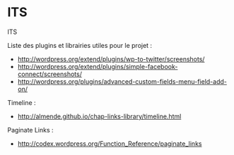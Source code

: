 ITS
===

ITS

Liste des plugins et librairies utiles pour le projet :

- http://wordpress.org/extend/plugins/wp-to-twitter/screenshots/
- http://wordpress.org/extend/plugins/simple-facebook-connect/screenshots/
- http://wordpress.org/plugins/advanced-custom-fields-menu-field-add-on/

Timeline :

- http://almende.github.io/chap-links-library/timeline.html


Paginate Links :

- http://codex.wordpress.org/Function_Reference/paginate_links
